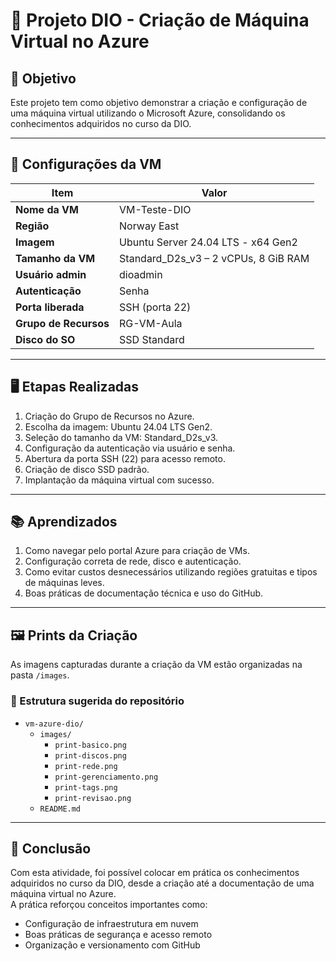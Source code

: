 # 🧠 Projeto DIO - Criação de Máquina Virtual no Azure

## 📌 Objetivo
Este projeto tem como objetivo demonstrar a criação e configuração de uma máquina virtual utilizando o Microsoft Azure, consolidando os conhecimentos adquiridos no curso da DIO.

---

## 🔧 Configurações da VM

| Item                    | Valor                                          |
|-------------------------|-----------------------------------------------|
| **Nome da VM**          | VM-Teste-DIO                                   |
| **Região**              | Norway East                                    |
| **Imagem**              | Ubuntu Server 24.04 LTS - x64 Gen2             |
| **Tamanho da VM**       | Standard_D2s_v3 – 2 vCPUs, 8 GiB RAM           |
| **Usuário admin**       | dioadmin                                       |
| **Autenticação**        | Senha                                          |
| **Porta liberada**      | SSH (porta 22)                                 |
| **Grupo de Recursos**   | RG-VM-Aula                                     |
| **Disco do SO**         | SSD Standard                                   |

---

## 🖥️ Etapas Realizadas

1. Criação do Grupo de Recursos no Azure.
2. Escolha da imagem: Ubuntu 24.04 LTS Gen2.
3. Seleção do tamanho da VM: Standard_D2s_v3.
4. Configuração da autenticação via usuário e senha.
5. Abertura da porta SSH (22) para acesso remoto.
6. Criação de disco SSD padrão.
7. Implantação da máquina virtual com sucesso.

---

## 📚 Aprendizados
1. Como navegar pelo portal Azure para criação de VMs.
2. Configuração correta de rede, disco e autenticação.
3. Como evitar custos desnecessários utilizando regiões gratuitas e tipos de máquinas leves.
4. Boas práticas de documentação técnica e uso do GitHub.

---

## 🖼️ Prints da Criação

As imagens capturadas durante a criação da VM estão organizadas na pasta `/images`.

### 📁 Estrutura sugerida do repositório

- `vm-azure-dio/`  
  - `images/`  
    - `print-basico.png`  
    - `print-discos.png`  
    - `print-rede.png`  
    - `print-gerenciamento.png`  
    - `print-tags.png`  
    - `print-revisao.png`  
  - `README.md`

---

## 🚀 Conclusão

Com esta atividade, foi possível colocar em prática os conhecimentos adquiridos no curso da DIO, desde a criação até a documentação de uma máquina virtual no Azure.  
A prática reforçou conceitos importantes como:

- Configuração de infraestrutura em nuvem
- Boas práticas de segurança e acesso remoto
- Organização e versionamento com GitHub


